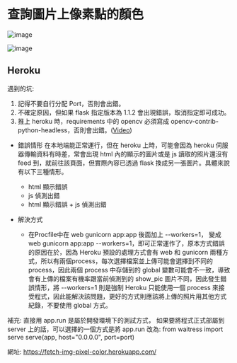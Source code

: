 # 查詢圖片上像素點的顏色

![image](https://user-images.githubusercontent.com/96753049/180815259-96ec9a7f-0d65-4b33-af0e-9225b0d65f2c.png)

![image](https://user-images.githubusercontent.com/96753049/180815521-beb0f28f-fa64-4342-a0fb-1fc06ee99b16.png)


## Heroku
遇到的坑: 
1. 記得不要自行分配 Port，否則會出錯。
2. 不確定原因，但如果 flask 指定版本為 1.1.2 會出現錯誤，取消指定即可成功。
3. 推上 heroku 時，requirements 中的 opencv 必須寫成 opencv-contrib-python-headless，否則會出錯。([Video](https://www.youtube.com/watch?v=9GCLwYlM8cc&t=312s&ab_channel=ProgrammingFever "How To Use OpenCv With Heroku"))

* 錯誤情形
在本地端能正常運行，但在 heroku 上時，可能會因為 heroku 伺服器傳輸資料有時差，常會出現 html 內的顯示的圖片或是 js 讀取的照片還沒有 feed 到，就前往該頁面，但實際內容已透過 flask 換成另一張圖片。具體來說有以下三種情形。
  * html 顯示錯誤
  * js 偵測出錯
  * html 顯示錯誤 + js 偵測出錯

* 解決方式
  * 在Procfile中在 web gunicorn app:app 後面加上 --workers=1，
  變成 web gunicorn app:app --workers=1，即可正常運作了，原本方式錯誤的原因在於，因為 Heroku 預設的處理方式會有 web 和 gunicorn 兩種方式，所以有兩個process，每次選擇檔案並上傳可能會選擇到不同的 process，因此兩個 process 中存儲到的 global 變數可能會不一致，導致會有上傳的檔案有機率跟當前偵測到的 show_pic 圖片不同，因此發生錯誤情形，將 --workers=1 則是強制 Heroku 只能使用一個 process 來接受程式，因此能解決該問題，更好的方式則應該將上傳的照片用其他方式紀錄，不要使用 global 方式。


補充: 直接用 app.run 是屬於開發環境下的測試方式，
如果要將程式正式部屬到 server 上的話，可以選擇的一個方式是將 app.run 改為:
 from waitress import serve
 serve(app, host="0.0.0.0", port=port)

網址: https://fetch-img-pixel-color.herokuapp.com/
